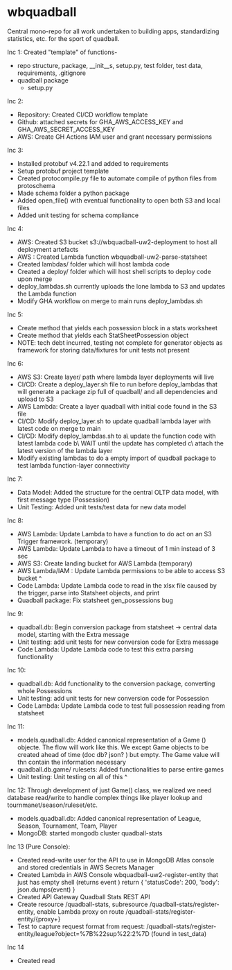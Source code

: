 # wbquadball
Central mono-repo for all work undertaken to building apps, standardizing statistics, etc. for the sport of quadball.

Inc 1: 
Created "template" of functions- 
* repo structure, package, __init__s, setup.py, test folder, test data, requirements, .gitignore
* quadball package
   * setup.py 

Inc 2: 
* Repository: Created CI/CD workflow template
* Github: attached secrets for GHA_AWS_ACCESS_KEY and GHA_AWS_SECRET_ACCESS_KEY
* AWS: Create GH Actions IAM user and grant necessary permissions

Inc 3: 
* Installed protobuf v4.22.1 and added to requirements
* Setup protobuf project template
* Created protocompile.py file to automate compile of python files from protoschema
* Made schema folder a python package
* Added open_file() with eventual functionality to open both S3 and local files
* Added unit testing for schema compliance


Inc 4: 
* AWS: Created S3 bucket s3://wbquadball-uw2-deployment to host all deployment artefacts
* AWS : Created Lambda function wbquadball-uw2-parse-statsheet
* Created lambdas/ folder which will host lambda code
* Created a deploy/ folder which will host shell scripts to deploy code upon merge
* deploy_lambdas.sh currently uploads the lone lambda to S3 and updates the Lambda function
* Modify GHA workflow on merge to main runs deploy_lambdas.sh

Inc 5: 
* Create method that yields each possession block in a stats worksheet
* Create method that yields each StatSheetPossession object
* NOTE: tech debt incurred, testing not complete for generator objects as framework for storing data/fixtures for unit tests not present

Inc 6: 
* AWS S3: Create layer/ path where lambda layer deployments will live
* CI/CD: Create a deploy_layer.sh file to run before deploy_lambdas that will generate a package zip full of quadball/ and all dependencies and upload to S3
* AWS Lambda: Create a layer quadball with initial code found in the S3 file
* CI/CD: Modify deploy_layer.sh to update quadball lambda layer with latest code on merge to main 
* CI/CD: Modify deploy_lambdas.sh to 
   a\ update the function code with latest lambda code 
   b\ WAIT until the update has completed
   c\ attach the latest version of the lambda layer
* Modify existing lambdas to do a empty import of quadball package to test lambda function-layer connectivity

Inc 7: 
* Data Model: Added the structure for the central OLTP data model, with first message type (Possession)
* Unit Testing: Added unit tests/test data for new data model 

Inc 8: 
* AWS Lambda: Update Lambda to have a function to do act on an S3 Trigger framework. (temporary) 
* AWS Lambda: Update Lambda to have a timeout of 1 min instead of 3 sec
* AWS S3: Create landing bucket for AWS Lambda (temporary)
* AWS Lambda/IAM : Update Lambda permissions to be able to access S3 bucket ^ 
* Code Lambda: Update Lambda code to read in the xlsx file caused by the trigger, parse into Statsheet objects, and print
* Quadball package: Fix statsheet gen_possessions bug


Inc 9: 
* quadball.db: Begin conversion package from statsheet -> central data model, starting with the Extra message
* Unit testing: add unit tests for new conversion code for Extra message
* Code Lambda: Update Lambda code to test this extra parsing functionality


Inc 10: 
* quadball.db: Add functionality to the conversion package, converting whole Possessions
* Unit testing: add unit tests for new conversion code for Possession
* Code Lambda: Update Lambda code to test full possession reading from statsheet

Inc 11: 
* models.quadball.db: Added canonical representation of a Game () objecte. The flow will work like this. We except Game objects to be created ahead of time (doc db? json? ) but empty. The Game value will thn contain the information necessary 
* quadball.db.game/ rulesets: Added functionalities to parse entire games 
* Unit testing: Unit testing on all of this ^ 
 
Inc 12: 
Through development of just Game() class, we realized we need database read/write
to handle complex things like player lookup and tournmanet/season/ruleset/etc. 
* models.quadball.db: Added canonical representation of League, Season, Tournament, Team, Player
* MongoDB: started mongodb cluster quadball-stats

Inc 13 (Pure Console): 
* Created read-write user for the API to use in MongoDB Atlas console 
and stored credentials in AWS Secrets Manager
* Created Lambda in AWS Console  wbquadball-uw2-register-entity that just has empty shell (returns event )    return {
        'statusCode': 200,
        'body': json.dumps(event)
    }
* Created API Gateway Quadball Stats REST API 
* Create resource /quadball-stats, subresource /quadball-stats/register-entity, enable Lambda proxy on  route /quadball-stats/register-entity/{proxy+}
* Test to capture request format from request:
/quadball-stats/register-entity/league?object=%7B%22sup%22:2%7D
(found in test_data)


Inc 14
* Created read